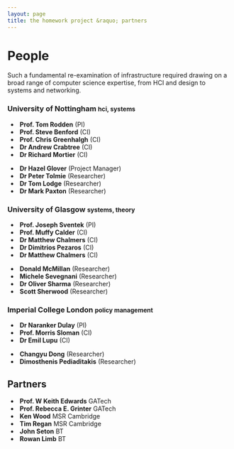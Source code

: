 ```yaml
---
layout: page
title: the homework project &raquo; partners
---
```


# People

Such a fundamental re-examination of infrastructure required drawing on a broad range of computer science expertise, from HCI and design to systems and networking.

### University of Nottingham <small>hci, systems</small>

<ul class="thumbnails">
  <li class="span2">
    <div class="thumbnail">
      <img src="/img/unknown.png" alt="">
      <strong>Prof. Tom Rodden</strong> (PI)
    </div>
  </li>
  <li class="span2">
    <div class="thumbnail">
      <img src="/img/unknown.png" alt="">
      <strong>Prof. Steve Benford</strong> (CI)
    </div>
  </li>
  <li class="span2">
    <div class="thumbnail">
      <img src="/img/unknown.png" alt="">
      <strong>Prof. Chris Greenhalgh</strong> (CI)
    </div>
  </li>
  <li class="span2">
    <div class="thumbnail">
      <img src="/img/unknown.png" alt="">
      <strong>Dr Andrew Crabtree</strong> (CI)
    </div>
  </li>
  <li class="span2">
    <div class="thumbnail">
      <img src="/img/unknown.png" alt="">
      <strong>Dr Richard Mortier</strong> (CI)
    </div>
  </li>
</ul>

<ul class="thumbnails">
  <li class="span2">
    <div class="thumbnail">
      <img src="/img/unknown.png" alt="">
      <strong>Dr Hazel Glover</strong> (Project Manager)
    </div>
  </li>
  <li class="span2">
    <div class="thumbnail">
      <img src="/img/unknown.png" alt="">
      <strong>Dr Peter Tolmie</strong> (Researcher)
    </div>
  </li>
  <li class="span2">
    <div class="thumbnail">
      <img src="/img/unknown.png" alt="">
      <strong>Dr Tom Lodge</strong> (Researcher)
    </div>
  </li>
  <li class="span2">
    <div class="thumbnail">
      <img src="/img/unknown.png" alt="">
      <strong>Dr Mark Paxton</strong> (Researcher)
    </div>
  </li>
</ul>

### University of Glasgow <small>systems, theory</small>


<ul class="thumbnails">
  <li class="span2">
    <div class="thumbnail">
      <img src="/img/unknown.png" alt="">
      <strong>Prof. Joseph Sventek</strong> (PI)
    </div>
  </li>
  <li class="span2">
    <div class="thumbnail">
      <img src="/img/unknown.png" alt="">
      <strong>Prof. Muffy Calder</strong> (CI)
    </div>
  </li>
  <li class="span2">
    <div class="thumbnail">
      <img src="/img/unknown.png" alt="">
      <strong>Dr Matthew Chalmers</strong> (CI)
    </div>
  </li>
  <li class="span2">
    <div class="thumbnail">
      <img src="/img/unknown.png" alt="">
      <strong>Dr Dimitrios Pezaros</strong> (CI)
    </div>
  </li>
  <li class="span2">
    <div class="thumbnail">
      <img src="/img/unknown.png" alt="">
      <strong>Dr Matthew Chalmers</strong> (CI)
    </div>
  </li>
</ul>

<ul class="thumbnails">
  <li class="span2">
    <div class="thumbnail">
      <img src="/img/unknown.png" alt="">
      <strong>Donald McMillan</strong> (Researcher)
    </div>
  </li>
  <li class="span2">
    <div class="thumbnail">
      <img src="/img/unknown.png" alt="">
      <strong>Michele Sevegnani</strong> (Researcher)
    </div>
  </li>
  <li class="span2">
    <div class="thumbnail">
      <img src="/img/unknown.png" alt="">
      <strong>Dr Oliver Sharma</strong> (Researcher)
    </div>
  </li>
  <li class="span2">
    <div class="thumbnail">
      <img src="/img/unknown.png" alt="">
      <strong>Scott Sherwood</strong> (Researcher)
    </div>
  </li>
</ul>

### Imperial College London <small>policy management</small>

<ul class="thumbnails">
  <li class="span2">
    <div class="thumbnail">
      <img src="/img/unknown.png" alt="">
      <strong>Dr Naranker Dulay</strong> (PI)
    </div>
  </li>
  <li class="span2">
    <div class="thumbnail">
      <img src="/img/unknown.png" alt="">
      <strong>Prof. Morris Sloman</strong> (CI)
    </div>
  </li>
  <li class="span2">
    <div class="thumbnail">
      <img src="/img/unknown.png" alt="">
      <strong>Dr Emil Lupu</strong> (CI)
    </div>
  </li>
</ul>

<ul class="thumbnails">
  <li class="span2">
    <div class="thumbnail">
      <img src="/img/unknown.png" alt="">
      <strong>Changyu Dong</strong> (Researcher)
    </div>
  </li>
  <li class="span2">
    <div class="thumbnail">
      <img src="/img/unknown.png" alt="">
      <strong>Dimosthenis Pediaditakis</strong> (Researcher)
    </div>
  </li>
</ul>

## Partners

<ul class="thumbnails">
  <li class="span2">
    <div class="thumbnail">
      <img src="/img/unknown.png" alt="">
      <strong>Prof. W Keith Edwards</strong>
      GATech
    </div>
  </li>
  <li class="span2">
    <div class="thumbnail">
      <img src="/img/unknown.png" alt="">
      <strong>Prof. Rebecca E. Grinter</strong>
      GATech
    </div>
  </li>
  <li class="span2">
    <div class="thumbnail">
      <img src="/img/unknown.png" alt="">
      <strong>Ken Wood</strong>
      MSR Cambridge
    </div>
  </li>
  <li class="span2">
    <div class="thumbnail">
      <img src="/img/unknown.png" alt="">
      <strong>Tim Regan</strong>
      MSR Cambridge
    </div>
  </li>
  <li class="span2">
    <div class="thumbnail">
      <img src="/img/unknown.png" alt="">
      <strong>John Seton</strong>
      BT
    </div>
  </li>
  <li class="span2">
    <div class="thumbnail">
      <img src="/img/unknown.png" alt="">
      <strong>Rowan Limb</strong>
      BT
    </div>
  </li>
</ul>
